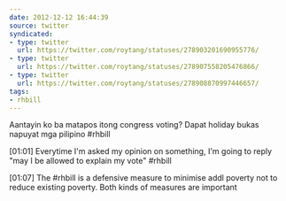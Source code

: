 ```yaml
---
date: 2012-12-12 16:44:39
source: twitter
syndicated:
- type: twitter
  url: https://twitter.com/roytang/statuses/278903201690955776/
- type: twitter
  url: https://twitter.com/roytang/statuses/278907558205476866/
- type: twitter
  url: https://twitter.com/roytang/statuses/278908870997446657/
tags:
- rhbill
---
```


Aantayin ko ba matapos itong congress voting? Dapat holiday bukas napuyat mga pilipino #rhbill

<time>[01:01]</time> Everytime I'm asked my opinion on something, I'm going to reply "may I be allowed to explain my vote" #rhbill

<time>[01:07]</time> The #rhbill is a defensive measure to minimise addl poverty not to reduce existing poverty. Both kinds of measures are important